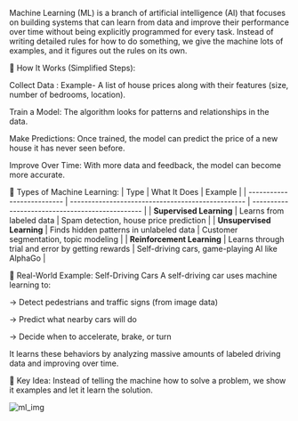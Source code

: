 Machine Learning (ML) is a branch of artificial intelligence (AI) that focuses on building systems that can learn from data and improve their performance over time without being explicitly programmed for every task.
Instead of writing detailed rules for how to do something, we give the machine lots of examples, and it figures out the rules on its own.

🔧 How It Works (Simplified Steps):

Collect Data : Example- A list of house prices along with their features (size, number of bedrooms, location).

Train a Model: The algorithm looks for patterns and relationships in the data.

Make Predictions: Once trained, the model can predict the price of a new house it has never seen before.

Improve Over Time: With more data and feedback, the model can become more accurate.

🎯 Types of Machine Learning:
| Type                       | What It Does                                      | Example                                         |
| -------------------------- | ------------------------------------------------- | ----------------------------------------------- |
| **Supervised Learning**    | Learns from labeled data                          | Spam detection, house price prediction          |
| **Unsupervised Learning**  | Finds hidden patterns in unlabeled data           | Customer segmentation, topic modeling           |
| **Reinforcement Learning** | Learns through trial and error by getting rewards | Self-driving cars, game-playing AI like AlphaGo |

🚗 Real-World Example: Self-Driving Cars
A self-driving car uses machine learning to:

-> Detect pedestrians and traffic signs (from image data)

-> Predict what nearby cars will do

-> Decide when to accelerate, brake, or turn

It learns these behaviors by analyzing massive amounts of labeled driving data and improving over time.

🧩 Key Idea:
Instead of telling the machine how to solve a problem, we show it examples and let it learn the solution.

![ml_img](https://github.com/user-attachments/assets/3b922e03-bb66-4a34-833e-5524132cd3a9)
